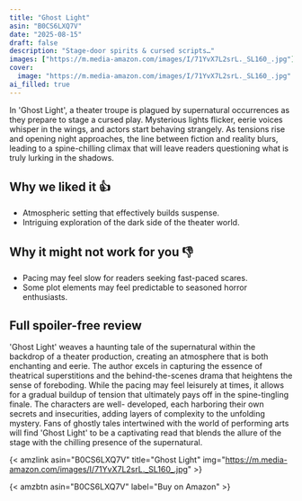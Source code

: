 ```yaml
---
title: "Ghost Light"
asin: "B0CS6LXQ7V"
date: "2025-08-15"
draft: false
description: "Stage-door spirits & cursed scripts…"
images: ["https://m.media-amazon.com/images/I/71YvX7L2srL._SL160_.jpg"]
cover:
  image: "https://m.media-amazon.com/images/I/71YvX7L2srL._SL160_.jpg"
ai_filled: true
---
```


In 'Ghost Light', a theater troupe is plagued by supernatural occurrences as
they prepare to stage a cursed play. Mysterious lights flicker, eerie voices
whisper in the wings, and actors start behaving strangely. As tensions rise and
opening night approaches, the line between fiction and reality blurs, leading to
a spine-chilling climax that will leave readers questioning what is truly
lurking in the shadows.

## Why we liked it 👍
- Atmospheric setting that effectively builds suspense.
- Intriguing exploration of the dark side of the theater world.

## Why it might not work for you 👎
- Pacing may feel slow for readers seeking fast-paced scares.
- Some plot elements may feel predictable to seasoned horror enthusiasts.

## Full spoiler-free review
 'Ghost Light' weaves a haunting tale of the supernatural within the backdrop of
a theater production, creating an atmosphere that is both enchanting and eerie.
The author excels in capturing the essence of theatrical superstitions and the
behind-the-scenes drama that heightens the sense of foreboding. While the pacing
may feel leisurely at times, it allows for a gradual buildup of tension that
ultimately pays off in the spine-tingling finale. The characters are well-
developed, each harboring their own secrets and insecurities, adding layers of
complexity to the unfolding mystery. Fans of ghostly tales intertwined with the
world of performing arts will find 'Ghost Light' to be a captivating read that
blends the allure of the stage with the chilling presence of the supernatural.

{< amzlink asin="B0CS6LXQ7V" title="Ghost Light" img="https://m.media-amazon.com/images/I/71YvX7L2srL._SL160_.jpg" >}

{< amzbtn asin="B0CS6LXQ7V" label="Buy on Amazon" >}
